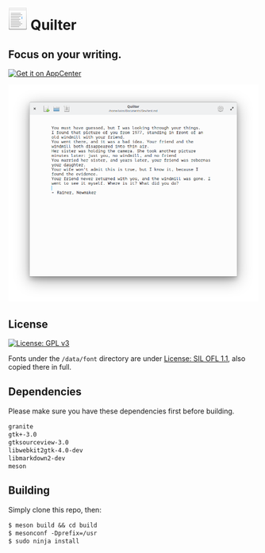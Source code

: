# ![icon](data/icon.png) Quilter
## Focus on your writing.
[![Get it on AppCenter](https://appcenter.elementary.io/badge.svg)](https://appcenter.elementary.io/com.github.lainsce.quilter)

![Screenshot](data/shot.png)

## License
[![License: GPL v3](https://img.shields.io/badge/License-GPL%20v3-blue.svg)](http://www.gnu.org/licenses/gpl-3.0)

Fonts under the `/data/font` directory are under [License: SIL OFL 1.1](http://scripts.sil.org/OFL), also copied there in full.

## Dependencies

Please make sure you have these dependencies first before building.

```
granite
gtk+-3.0
gtksourceview-3.0
libwebkit2gtk-4.0-dev
libmarkdown2-dev
meson
```

## Building

Simply clone this repo, then:

```
$ meson build && cd build
$ mesonconf -Dprefix=/usr
$ sudo ninja install
```
